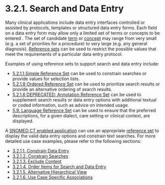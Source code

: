 # 3.2.1. Search and Data Entry

Many clinical applications include data entry interfaces controlled or assisted by protocols, templates or structured data entry forms. Each field on a data entry form may allow only a limited set of terms or concepts to be entered . The set of candidate [term](https://confluence.ihtsdotools.org/display/DOCRELFMT/term+\(field\)) or [concept](https://confluence.ihtsdotools.org/display/DOCGLOSS/concept) may range from very small (e.g. a set of priorities for a procedure) to very large (e.g. any general diagnosis). [Reference sets](https://confluence.ihtsdotools.org/display/DOCGLOSS/Reference+set) can be used to restrict the possible values that meet the requirements of a particular data entry protocol.

Examples of using reference sets to support search and data entry include:

* [5.2.1.1 Simple Reference Set](https://confluence.ihtsdotools.org/display/DOCRELFMT/5.2.1.1+Simple+Reference+Set) can be used to constrain searches or provide values for selection lists.
* [5.2.1.8 Ordered Reference Set](https://confluence.ihtsdotools.org/display/DOCRELFMT/5.2.1.8+Ordered+Reference+Set) can be used to prioritize search results or provide an alternative ordering of search results.
* [5.2.1.6 DEPRECATED: Annotation Reference Set](https://confluence.ihtsdotools.org/display/DOCRELFMT/5.2.1.6+DEPRECATED%3A+Annotation+Reference+Set) can be used to supplement search results or data entry options with additional textual or coded information, such as advice on intended usage.
* [5.9. Language Reference Set](https://github.com/IHTSDO/snomedct-refset-guide/blob/main/3%20requirements-and-use-cases/3.2%20use-cases/3.2.1%20search-and-data-entry/5.9.-Language-Reference-Set_35985689.html) can be used to ensure that the preferred descriptions, for a given dialect, care setting or clinical context, are displayed.

A [SNOMED CT enabled application](https://confluence.ihtsdotools.org/display/DOCGLOSS/Enabled+application) can use an appropriate [reference set](https://confluence.ihtsdotools.org/display/DOCGLOSS/reference+set) to display the valid data entry options and constrain text searches. For more detailed use case examples, please refer to the following sections:

* [3.2.1.1. Constrain Data Entry](https://github.com/IHTSDO/snomedct-refset-guide/blob/main/3%20requirements-and-use-cases/3.2%20use-cases/3.2.1%20search-and-data-entry/3.2.1.1.-Constrain-Data-Entry_35985564.html)
* [3.2.1.2. Constrain Searches](https://github.com/IHTSDO/snomedct-refset-guide/blob/main/3%20requirements-and-use-cases/3.2%20use-cases/3.2.1%20search-and-data-entry/3.2.1.2.-Constrain-Searches_35985569.html)
* [3.2.1.3. Exclude Content](https://github.com/IHTSDO/snomedct-refset-guide/blob/main/3%20requirements-and-use-cases/3.2%20use-cases/3.2.1%20search-and-data-entry/3.2.1.3.-Exclude-Content_35985586.html)
* [3.2.1.4. Order Items for Search and Data Entry](https://github.com/IHTSDO/snomedct-refset-guide/blob/main/3%20requirements-and-use-cases/3.2%20use-cases/3.2.1%20search-and-data-entry/3.2.1.4.-Order-Items-for-Search-and-Data-Entry_35985577.html)
* [3.2.1.5. Alternative Hierarchical View](https://github.com/IHTSDO/snomedct-refset-guide/blob/main/3%20requirements-and-use-cases/3.2%20use-cases/3.2.1%20search-and-data-entry/3.2.1.5.-Alternative-Hierarchical-View_35985573.html)
* [3.2.1.6. Use Case Specific Associations](https://github.com/IHTSDO/snomedct-refset-guide/blob/main/3%20requirements-and-use-cases/3.2%20use-cases/3.2.1%20search-and-data-entry/3.2.1.6.-Use-Case-Specific-Associations_35985582.html)
